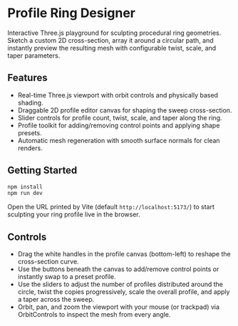 # Profile Ring Designer

Interactive Three.js playground for sculpting procedural ring geometries. Sketch a custom 2D cross-section, array it around a circular path, and instantly preview the resulting mesh with configurable twist, scale, and taper parameters.

## Features
- Real-time Three.js viewport with orbit controls and physically based shading.
- Draggable 2D profile editor canvas for shaping the sweep cross-section.
- Slider controls for profile count, twist, scale, and taper along the ring.
- Profile toolkit for adding/removing control points and applying shape presets.
- Automatic mesh regeneration with smooth surface normals for clean renders.

## Getting Started
```bash
npm install
npm run dev
```

Open the URL printed by Vite (default `http://localhost:5173/`) to start sculpting your ring profile live in the browser.

## Controls
- Drag the white handles in the profile canvas (bottom-left) to reshape the cross-section curve.
- Use the buttons beneath the canvas to add/remove control points or instantly swap to a preset profile.
- Use the sliders to adjust the number of profiles distributed around the circle, twist the copies progressively, scale the overall profile, and apply a taper across the sweep.
- Orbit, pan, and zoom the viewport with your mouse (or trackpad) via OrbitControls to inspect the mesh from every angle.
